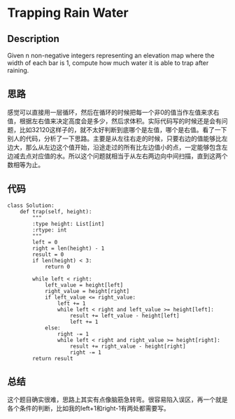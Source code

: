 # Trapping Rain Water

## Description

Given n non-negative integers representing an elevation map where the width of each bar is 1, compute how much water it is able to trap after raining.

## 思路

感觉可以直接用一层循环，然后在循环的时候把每一个非0的值当作左值来求右值，根据左右值来决定高度会是多少，然后求体积。实际代码写的时候还是会有问题，比如32120这样子的，就不太好判断到底哪个是左值，哪个是右值。看了一下别人的代码，分析了一下思路。主要是从左往右走的时候，只要右边的值能够比左边大，那么从左边这个值开始，沿途走过的所有比左边值小的点，一定能够包含左边减去点对应值的水。所以这个问题就相当于从左右两边向中间扫描，直到这两个数相等为止。

## 代码

```
class Solution:
    def trap(self, height):
        """
        :type height: List[int]
        :rtype: int
        """
        left = 0
        right = len(height) - 1
        result = 0
        if len(height) < 3:
            return 0
            
        while left < right:
            left_value = height[left]
            right_value = height[right]
            if left_value <= right_value:
                left += 1
                while left < right and left_value >= height[left]:
                    result += left_value - height[left]
                    left += 1
            else:
                right -= 1
                while left < right and right_value >= height[right]:
                    result += right_value - height[right]
                    right -= 1
        return result
```

## 总结

这个题目确实很难，思路上其实有点像脑筋急转弯。很容易陷入误区，再一个就是各个条件的判断，比如我的left+1和right-1有两处都需要写。